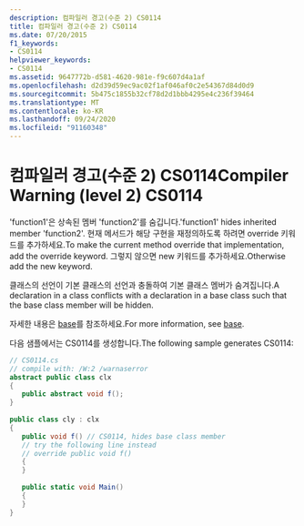 ```yaml
---
description: 컴파일러 경고(수준 2) CS0114
title: 컴파일러 경고(수준 2) CS0114
ms.date: 07/20/2015
f1_keywords:
- CS0114
helpviewer_keywords:
- CS0114
ms.assetid: 9647772b-d581-4620-981e-f9c607d4a1af
ms.openlocfilehash: d2d39d59ec9ac02f1af046af0c2e54367d84d0d9
ms.sourcegitcommit: 5b475c1855b32cf78d2d1bbb4295e4c236f39464
ms.translationtype: MT
ms.contentlocale: ko-KR
ms.lasthandoff: 09/24/2020
ms.locfileid: "91160348"
---
```

# <a name="compiler-warning-level-2-cs0114"></a><span data-ttu-id="6460d-103">컴파일러 경고(수준 2) CS0114</span><span class="sxs-lookup"><span data-stu-id="6460d-103">Compiler Warning (level 2) CS0114</span></span>

<span data-ttu-id="6460d-104">'function1'은 상속된 멤버 'function2'를 숨깁니다.</span><span class="sxs-lookup"><span data-stu-id="6460d-104">'function1' hides inherited member 'function2'.</span></span> <span data-ttu-id="6460d-105">현재 메서드가 해당 구현을 재정의하도록 하려면 override 키워드를 추가하세요.</span><span class="sxs-lookup"><span data-stu-id="6460d-105">To make the current method override that implementation, add the override keyword.</span></span> <span data-ttu-id="6460d-106">그렇지 않으면 new 키워드를 추가하세요.</span><span class="sxs-lookup"><span data-stu-id="6460d-106">Otherwise add the new keyword.</span></span>  
  
 <span data-ttu-id="6460d-107">클래스의 선언이 기본 클래스의 선언과 충돌하여 기본 클래스 멤버가 숨겨집니다.</span><span class="sxs-lookup"><span data-stu-id="6460d-107">A declaration in a class conflicts with a declaration in a base class such that the base class member will be hidden.</span></span>  
  
 <span data-ttu-id="6460d-108">자세한 내용은 [base](../language-reference/keywords/base.md)를 참조하세요.</span><span class="sxs-lookup"><span data-stu-id="6460d-108">For more information, see [base](../language-reference/keywords/base.md).</span></span>  
  
 <span data-ttu-id="6460d-109">다음 샘플에서는 CS0114를 생성합니다.</span><span class="sxs-lookup"><span data-stu-id="6460d-109">The following sample generates CS0114:</span></span>  
  
```csharp  
// CS0114.cs  
// compile with: /W:2 /warnaserror  
abstract public class clx  
{  
   public abstract void f();  
}  
  
public class cly : clx  
{  
   public void f() // CS0114, hides base class member  
   // try the following line instead  
   // override public void f()  
   {  
   }  
  
   public static void Main()  
   {  
   }  
}  
```
